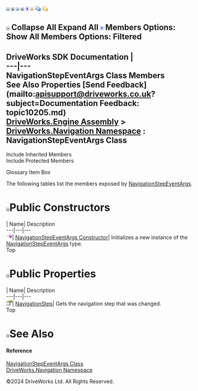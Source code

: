![](dotnetimages/collapse.gif) ![](dotnetimages/expand.gif) ![](dotnetimages/collapse.gif) ![](dotnetimages/expand.gif) ![](dotnetimages/drpdown.gif) ![](dotnetimages/drpdown_orange.gif) ![](dotnetimages/copycode.gif) ![](dotnetimages/copycodeHighlight.gif)

![](dotnetimages/collapse.gif) Collapse All Expand All ![](dotnetimages/drpdown.gif) Members Options: Show All  Members Options: Filtered   
---  
DriveWorks SDK Documentation  |   
---|---  
NavigationStepEventArgs Class Members   
See Also Properties [Send Feedback](mailto:apisupport@driveworks.co.uk?subject=Documentation Feedback: topic10205.md)  
[DriveWorks.Engine Assembly](topic2156.md) > [DriveWorks.Navigation Namespace](topic10114.md) : NavigationStepEventArgs Class  
---  
  
Include Inherited Members    
Include Protected Members  


Glossary Item Box

The following tables list the members exposed by [NavigationStepEventArgs](topic10205.md).

# ![](dotnetimages/collapse.gif)Public Constructors

| Name| Description  
---|---|---  
![Public Constructor](dotnetimages/publicConstructor.gif)| [NavigationStepEventArgs Constructor](topic10211.md)| Initializes a new instance of the [NavigationStepEventArgs](topic10205.md) type.   
Top

# ![](dotnetimages/collapse.gif)Public Properties

| Name| Description  
---|---|---  
![Public Property](dotnetimages/publicProperty.gif)| [NavigationStep](topic10212.md)| Gets the navigation step that was changed.   
Top

# ![](dotnetimages/collapse.gif)See Also

#### Reference

[NavigationStepEventArgs Class](topic10205.md)   
[DriveWorks.Navigation Namespace](topic10114.md)

©2024 DriveWorks Ltd. All Rights Reserved.
